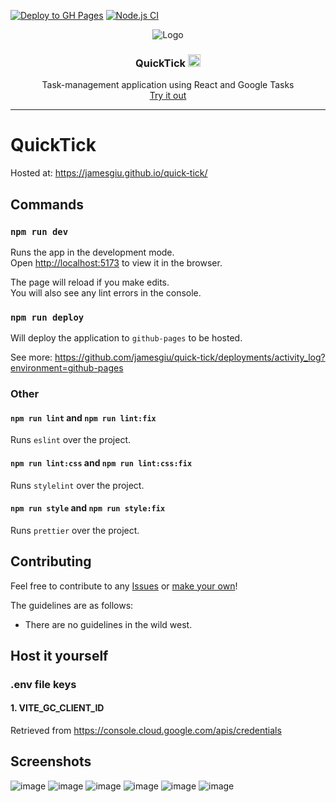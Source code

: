 [![Deploy to GH Pages](https://github.com/jamesgiu/quick-tick/actions/workflows/deploy.yml/badge.svg?branch=main)](https://github.com/jamesgiu/quick-tick/actions/workflows/deploy.yml)
[![Node.js CI](https://github.com/jamesgiu/quick-tick/actions/workflows/build.yml/badge.svg?branch=main)](https://github.com/jamesgiu/quick-tick/actions/workflows/node.js.yml)

<div align="center">
   <img src="https://user-images.githubusercontent.com/13777223/213909887-ccb17d6b-b203-4796-b1e7-f99e0ef8524e.png" alt="Logo">
</div>

<h3 align="center">QuickTick <img src="https://user-images.githubusercontent.com/13777223/213909639-0fed3778-9caf-49df-a3f1-22baa79efa49.png" alt="Logo" width=20>
</h3>
  <p align="center">
   Task-management application using React and Google Tasks
    <br />
    <a href="https://jamesgiu.github.io/quick-tick/">Try it out</a>
  </p>
</div>
<hr/>

# QuickTick

Hosted at: https://jamesgiu.github.io/quick-tick/

## Commands

### `npm run dev`

Runs the app in the development mode.\
Open [http://localhost:5173](http://localhost:5173/) to view it in the browser.

The page will reload if you make edits.\
You will also see any lint errors in the console.

### `npm run deploy`

Will deploy the application to `github-pages` to be hosted.

See more: https://github.com/jamesgiu/quick-tick/deployments/activity_log?environment=github-pages

### Other
#### `npm run lint` and `npm run lint:fix`

Runs `eslint` over the project.

#### `npm run lint:css` and `npm run lint:css:fix`

Runs `stylelint` over the project.

#### `npm run style` and `npm run style:fix`

Runs `prettier` over the project.

## Contributing

Feel free to contribute to any [Issues](https://github.com/jamesgiu/quick-tick/issues) or [make your own](https://github.com/jamesgiu/quick-tick/issues/new/choose)!

The guidelines are as follows:

- There are no guidelines in the wild west.

## Host it yourself
### .env file keys
#### 1. VITE_GC_CLIENT_ID
Retrieved from https://console.cloud.google.com/apis/credentials

## Screenshots
![image](https://github.com/jamesgiu/quick-tick/assets/13777223/fdf9ac73-d6d8-4aa6-9d88-5fcec051989b)
![image](https://github.com/jamesgiu/quick-tick/assets/13777223/b26333a5-cc4a-48ea-99af-b9038d52e9cb)
![image](https://user-images.githubusercontent.com/13777223/213909303-c43b6d0f-b5de-4f54-876d-b34cb91f14fd.png)
![image](https://user-images.githubusercontent.com/13777223/213909368-c4fc3d8a-5608-4b67-ab30-6ff79b833469.png)
![image](https://user-images.githubusercontent.com/13777223/213909486-2da0258f-a7d6-493b-b82d-ddbd27705b52.png)
![image](https://user-images.githubusercontent.com/13777223/213909490-a54300b9-011b-4a0f-9720-46ae5891606c.png)
